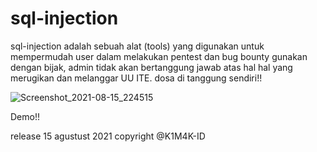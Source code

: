 # sql-injection

sql-injection adalah sebuah alat (tools) yang digunakan untuk mempermudah user dalam melakukan pentest dan bug bounty
gunakan dengan bijak, admin tidak akan bertanggung jawab atas hal hal yang merugikan dan melanggar UU ITE. dosa di tanggung
sendiri!!

![Screenshot_2021-08-15_224515](https://user-images.githubusercontent.com/46388169/129484642-0a67f35f-9263-4bb3-9f15-0e243581f05d.jpg)

Demo!!


release 15 agustust 2021
copyright @K1M4K-ID 

